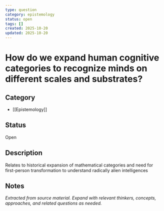 ```yaml
---
type: question
category: epistemology
status: open
tags: []
created: 2025-10-20
updated: 2025-10-20
---
```


# How do we expand human cognitive categories to recognize minds on different scales and substrates?

## Category

- [[Epistemology]]

## Status

Open

## Description

Relates to historical expansion of mathematical categories and need for first-person transformation to understand radically alien intelligences

## Notes

*Extracted from source material. Expand with relevant thinkers, concepts, approaches, and related questions as needed.*
